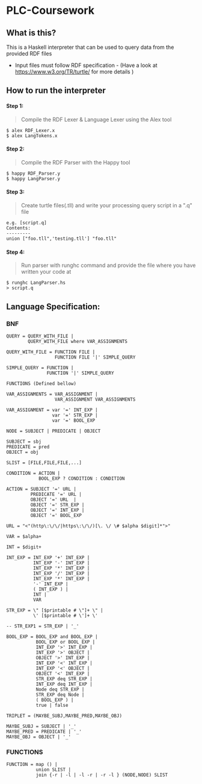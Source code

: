 # PLC-Coursework
## What is this?
This is a Haskell interpreter that can be used to query data from the provided RDF files 
* Input files must follow RDF specification - (Have a look at https://www.w3.org/TR/turtle/ for more details )

## How to run the interpreter
#### Step 1: 
> Compile the RDF Lexer & Language Lexer using the Alex tool
```
$ alex RDF_Lexer.x
$ alex LangTokens.x
```

#### Step 2: 
> Compile the RDF Parser with the Happy tool
```
$ happy RDF_Parser.y
$ happy LangParser.y
```

#### Step 3:
> Create turtle files(.tll) and write your processing query script in a ".q" file
```
e.g. [script.q]
Contents:
---------
union ["foo.tll",'testing.tll'] "foo.tll" 
```

#### Step 4: 
> Run parser with runghc command and provide the file where you have written your code at 
```
$ runghc LangParser.hs
> script.q
```



## Language Specification:
### BNF
```
QUERY = QUERY_WITH_FILE |
        QUERY_WITH_FILE where VAR_ASSIGNMENTS

QUERY_WITH_FILE = FUNCTION FILE |
                  FUNCTION FILE '|' SIMPLE_QUERY

SIMPLE_QUERY = FUNCTION |
               FUNCTION '|' SIMPLE_QUERY

FUNCTIONS (Defined bellow)

VAR_ASSIGNMENTS = VAR_ASSIGNMENT |
                  VAR_ASSIGNMENT VAR_ASSIGNMENTS

VAR_ASSIGNMENT = var '=' INT_EXP |
                 var '=' STR_EXP |
                 var '=' BOOL_EXP

NODE = SUBJECT | PREDICATE | OBJECT 

SUBJECT = sbj
PREDICATE = pred
OBJECT = obj

SLIST = [FILE,FILE,FILE,...]

CONDITION = ACTION |
            BOOL_EXP ? CONDITION : CONDITION

ACTION = SUBJECT '=' URL |
         PREDICATE '=' URL |
         OBJECT '=' URL  |
         OBJECT '=' STR_EXP |
         OBJECT '=' INT_EXP |
         OBJECT '=' BOOL_EXP

URL = "<"(http\:\/\/|https\:\/\/)[\. \/ \# $alpha $digit]*">"

VAR = $alpha+

INT = $digit+

INT_EXP = INT_EXP '+' INT_EXP |
          INT_EXP '-' INT_EXP |
          INT_EXP '*' INT_EXP |
          INT_EXP '/' INT_EXP |
          INT_EXP '*' INT_EXP |
          '-' INT_EXP |
          ( INT_EXP ) |
          INT |
          VAR 

STR_EXP = \" [$printable # \"]+ \" |
          \' [$printable # \']+ \'

-- STR_EXP1 = STR_EXP | '_'

BOOL_EXP = BOOL_EXP and BOOL_EXP |
           BOOL_EXP or BOOL_EXP |
           INT_EXP '>' INT_EXP |
           INT_EXP '>' OBJECT |
           OBJECT '>' INT_EXP |
           INT_EXP '<' INT_EXP |
           INT_EXP '<' OBJECT |
           OBJECT '<' INT_EXP |
           STR_EXP deq STR_EXP |
           INT_EXP deq INT_EXP |
           Node deq STR_EXP |
           STR_EXP deq Node |
           ( BOOL_EXP ) |
           true | false

TRIPLET = (MAYBE_SUBJ,MAYBE_PRED,MAYBE_OBJ)

MAYBE_SUBJ = SUBJECT | '_'
MAYBE_PRED = PREDICATE | '_'
MAYBE_OBJ = OBJECT | '_'

```
### FUNCTIONS
```
FUNCTION = map () | 
           union SLIST |
           join {-r | -l | -l -r | -r -l } (NODE,NODE) SLIST
```
